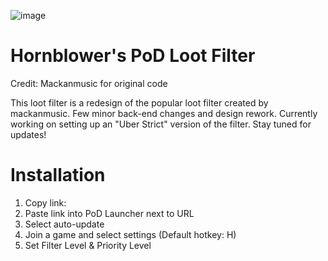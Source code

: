 ![image](https://i.imgur.com/tvEiUx6.png)
# Hornblower's PoD Loot Filter
Credit: Mackanmusic for original code

This loot filter is a redesign of the popular loot filter created by mackanmusic. Few minor back-end changes and design rework. Currently working on setting up an "Uber Strict" version of the filter. Stay tuned for updates!

# Installation

1. Copy link: 
2. Paste link into PoD Launcher next to URL
3. Select auto-update
4. Join a game and select settings (Default hotkey: H)
5. Set Filter Level & Priority Level 
